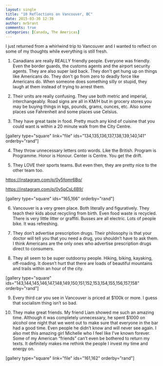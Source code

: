 ```yaml
---
layout: single
title: "10 Reflections on Vancouver, BC"
date: 2015-03-30 12:39
author: mrbrant
comments: true
categories: [Canada, The Americas]
---
```

I just returned from a whirlwind trip to Vancouver and I wanted to reflect on some of my thoughts while everything is still fresh.

1. Canadians are really REALLY friendly people. Everyone was friendly. Even the border guards, the customs agents and the airport security agents. They are also super laid back. They don't get hung up on things like Americans do. They don't go from zero to deadly force like Americans do. When someone does something silly or stupid, they laugh at them instead of trying to arrest them.

2. Their units are really confusing. They use both metric and imperial, interchangeably. Road signs are all in KM/H but in grocery stores you may be buying things in kgs, pounds, grams, ounces, etc. Also some places use Fahrenheit and some places use Celsius.

3. They have great taste in food. Pretty much any kind of cuisine that you could want is within a 20 minute walk from the City Centre.

[gallery type="square" link="file" ids="134,135,136,137,138,139,140,141" orderby="rand"]

4. They throw unnecessary letters onto words. Like the British. Program is Programme. Honor is Honour. Center is Centre. You get the drift.

5. They LOVE their sports teams. But even then, they are pretty nice to the other team too.

https://instagram.com/p/0y5fomr6Bq/

https://instagram.com/p/0y5pCsL6B9/

[gallery type="square" ids="165,166" orderby="rand"]

6. Vancouver is a very green place. Both literally and figuratively. They teach their kids about recycling from birth. Even food waste is recycled. There is very little litter or graffiti. Busses are all electric. Lots of people bike. It was refreshing.

7. They don’t advertise prescription drugs. Their philosophy is that your doctor will tell you that you need a drug, you shouldn’t have to ask them. I think Americans are the only ones who advertise prescription drugs direct to consumers.

8. They all seem to be super outdoorsy people. Hiking, biking, kayaking, off-roading. It doesn’t hurt that there are loads of beautiful mountains and trails within an hour of the city.

[gallery type="square" ids="143,144,145,146,147,148,149,150,151,152,153,154,155,156,157,158" orderby="rand"]

9. Every third car you see in Vancouver is priced at $100k or more. I guess that socialism thing isn’t so bad.

10. They make great friends. My friend Liam showed me such an amazing time. Although it was completely unnecessary, he spent $1000 on alcohol one night that we went out to make sure that everyone in the bar had a good time. Even people he didn’t know and will never see again. I also met this amazing girl Michelle who I feel like I've known forever. Some of my American “friends” can’t even be bothered to return my texts. It definitely makes me rethink the people I invest my time and energy on.

[gallery type="square" link="file" ids="161,162" orderby="rand"]
